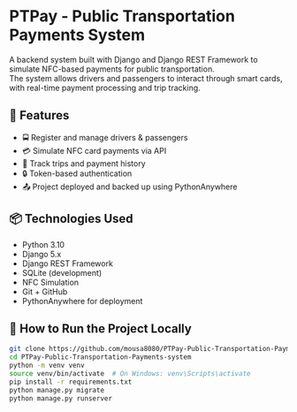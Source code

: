 # PTPay - Public Transportation Payments System

A backend system built with Django and Django REST Framework to simulate NFC-based payments for public transportation.  
The system allows drivers and passengers to interact through smart cards, with real-time payment processing and trip tracking.

## 🔧 Features

- 🚍 Register and manage drivers & passengers
- 💳 Simulate NFC card payments via API
- 📍 Track trips and payment history
- 🔒 Token-based authentication
- 📤 Project deployed and backed up using PythonAnywhere

## 📦 Technologies Used

- Python 3.10
- Django 5.x
- Django REST Framework
- SQLite (development)
- NFC Simulation
- Git + GitHub
- PythonAnywhere for deployment

## 📂 How to Run the Project Locally

```bash
git clone https://github.com/mousa8080/PTPay-Public-Transportation-Payments-system.git
cd PTPay-Public-Transportation-Payments-system
python -m venv venv
source venv/bin/activate  # On Windows: venv\Scripts\activate
pip install -r requirements.txt
python manage.py migrate
python manage.py runserver
